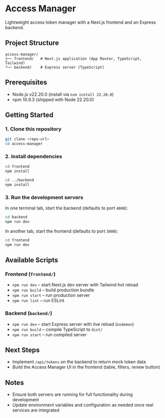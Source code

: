 # Access Manager

Lightweight access token manager with a Next.js frontend and an Express backend.

## Project Structure

```
access-manager/
├── frontend/   # Next.js application (App Router, TypeScript, Tailwind)
└── backend/    # Express server (TypeScript)
```

## Prerequisites

- Node.js v22.20.0 (install via `nvm install 22.20.0`)
- npm 10.9.3 (shipped with Node 22.20.0)

## Getting Started

### 1. Clone this repository

```bash
git clone <repo-url>
cd access-manager
```

### 2. Install dependencies

```bash
cd frontend
npm install

cd ../backend
npm install
```

### 3. Run the development servers

In one terminal tab, start the backend (defaults to port `4000`):

```bash
cd backend
npm run dev
```

In another tab, start the frontend (defaults to port `3000`):

```bash
cd frontend
npm run dev
```

## Available Scripts

### Frontend (`frontend/`)

- `npm run dev` – start Next.js dev server with Tailwind hot reload
- `npm run build` – build production bundle
- `npm run start` – run production server
- `npm run lint` – run ESLint

### Backend (`backend/`)

- `npm run dev` – start Express server with live reload (`nodemon`)
- `npm run build` – compile TypeScript to `dist/`
- `npm run start` – run compiled server

## Next Steps

- Implement `/api/tokens` on the backend to return mock token data
- Build the Access Manager UI in the frontend (table, filters, renew button)

## Notes

- Ensure both servers are running for full functionality during development
- Update environment variables and configuration as needed once real services are integrated


